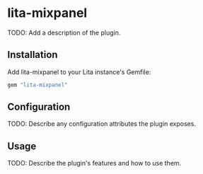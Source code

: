# lita-mixpanel

TODO: Add a description of the plugin.

## Installation

Add lita-mixpanel to your Lita instance's Gemfile:

``` ruby
gem "lita-mixpanel"
```

## Configuration

TODO: Describe any configuration attributes the plugin exposes.

## Usage

TODO: Describe the plugin's features and how to use them.
